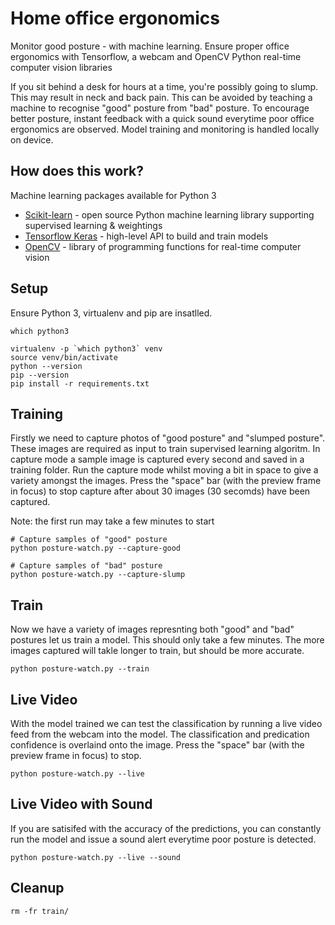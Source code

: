 # Home office ergonomics

Monitor good posture - with machine learning. Ensure proper office ergonomics with Tensorflow, a webcam and OpenCV Python real-time computer vision libraries

If you sit behind a desk for hours at a time, you're possibly going to slump. This may result in neck and back pain. This can be avoided by teaching a machine to recognise "good" posture from "bad" posture.  To encourage better posture, instant feedback with a quick sound everytime poor office ergonomics are observed.  Model training and monitoring is handled locally on device. 


## How does this work?

Machine learning packages available for Python 3

- [Scikit-learn](https://scikit-learn.org) - open source Python machine learning library supporting supervised learning & weightings
- [Tensorflow Keras](https://www.tensorflow.org/guide/keras/overview) - high-level API to build and train models 
- [OpenCV](https://opencv.org/) - library of programming functions for real-time computer vision



## Setup

Ensure Python 3, virtualenv and pip are insatlled.

```
which python3

virtualenv -p `which python3` venv
source venv/bin/activate
python --version
pip --version
pip install -r requirements.txt 
```


## Training

Firstly we need to capture photos of "good posture" and "slumped posture". These images are required as input to train supervised learning algoritm. In capture mode a sample image is captured every second and saved in a training folder.  Run the capture mode whilst moving a bit in space to give a variety amongst the images. Press the "space" bar (with the preview frame in focus) to stop capture after about 30 images (30 secomds) have been captured. 

Note: the first run may take a few minutes to start


```
# Capture samples of "good" posture
python posture-watch.py --capture-good

# Capture samples of "bad" posture
python posture-watch.py --capture-slump
```

## Train
Now we have a variety of images represnting both "good" and "bad" postures let us train a model. This should only take a few minutes. The more images captured will takle longer to train, but should be more accurate.

```
python posture-watch.py --train
```


## Live Video

With the model trained we can test the classification by running a live video feed from the webcam into the model. The classification and predication confidence is overlaind onto the image. Press the "space" bar (with the preview frame in focus) to stop.

```
python posture-watch.py --live
```

## Live Video with Sound

If you are satisifed with the accuracy of the predictions, you can constantly run the model and issue a sound alert everytime poor posture is detected. 

```
python posture-watch.py --live --sound
```


## Cleanup

```
rm -fr train/
```

